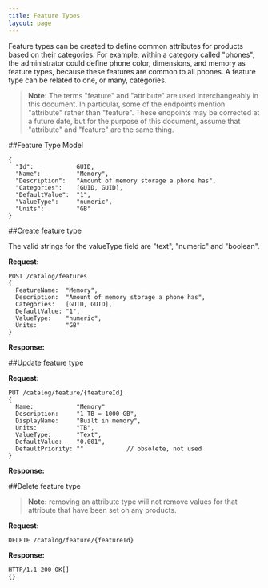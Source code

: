 ```yaml
---
title: Feature Types
layout: page
---
```


Feature types can be created to define common attributes for products based on their categories. For example, within a category called "phones", the administrator could define phone color, dimensions, and memory as feature types, because these features are common to all phones. A feature type can be related to one, or many, categories.

>**Note:** The terms "feature" and "attribute" are used interchangeably in this document. In particular, some of the endpoints mention "attribute" rather than "feature". These endpoints may be corrected at a future date, but for the purpose of this document, assume that "attribute" and "feature" are the same thing.


##Feature Type Model

    {
      "Id":            GUID,
      "Name":          "Memory",
      "Description":   "Amount of memory storage a phone has",
      "Categories":    [GUID, GUID],
      "DefaultValue":  "1",
      "ValueType":     "numeric",
      "Units":         "GB"
    }


##Create feature type

The valid strings for the valueType field are "text", "numeric" and "boolean".

**Request:**

    POST /catalog/features
    {
      FeatureName:  "Memory",
      Description:  "Amount of memory storage a phone has",
      Categories:   [GUID, GUID],
      DefaultValue: "1",
      ValueType:    "numeric",
      Units:        "GB"
    }


**Response:**


##Update feature type

**Request:**

    PUT /catalog/feature/{featureId}
    {
      Name:            "Memory"
      Description:     "1 TB = 1000 GB",
      DisplayName:     "Built in memory",
      Units:           "TB",
      ValueType:       "Text",
      DefaultValue:    "0.001",
      DefaultPriority: ""            // obsolete, not used
    }

**Response:**


##Delete feature type

>**Note:** removing an attribute type will not remove values for that attribute that have been set on any products.

**Request:**

    DELETE /catalog/feature/{featureId}


**Response:**

    HTTP/1.1 200 OK[]
    {}
